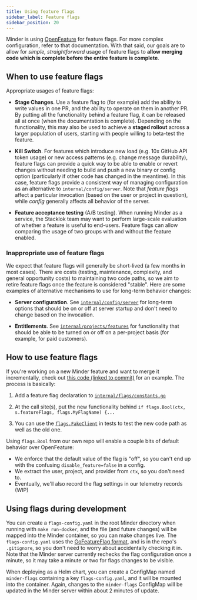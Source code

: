 ```yaml
---
title: Using feature flags
sidebar_label: Feature flags
sidebar_position: 20
---
```


Minder is using [OpenFeature](https://openfeature.dev/) for feature flags. For
more complex configuration, refer to that documentation. With that said, our
goals are to allow for _simple, straightforward_ usage of feature flags to
**allow merging code which is complete before the entire feature is complete**.

## When to use feature flags

Appropriate usages of feature flags:

- **Stage Changes**. Use a feature flag to (for example) add the ability to
  write values in one PR, and the ability to operate on them in another PR. By
  putting all the functionality behind a feature flag, it can be released all at
  once (when the documentation is complete). Depending on the functionality,
  this may also be used to achieve a **staged rollout** across a larger
  population of users, starting with people willing to beta-test the feature.

- **Kill Switch**. For features which introduce new load (e.g. 10x GitHub API
  token usage) or new access patterns (e.g. change message durability), feature
  flags can provide a quick way to be able to enable or revert changes without
  needing to build and push a new binary or config option (particularly if other
  code has changed in the meantime). In this case, feature flags provide a
  consistent way of managing configuration as an alternative to
  `internal/config/server`. Note that _feature flags_ affect a particular
  invocation (based on the user or project in question), while _config_
  generally affects all behavior of the server.

- **Feature acceptance testing** (A/B testing). When running Minder as a
  service, the Stacklok team may want to perform large-scale evaluation of
  whether a feature is useful to end-users. Feature flags can allow comparing
  the usage of two groups with and without the feature enabled.

### Inappropriate use of feature flags

We expect that feature flags will generally be short-lived (a few months in most
cases). There are costs (testing, maintenance, complexity, and general
opportunity costs) to maintaining two code paths, so we aim to retire feature
flags once the feature is considered "stable". Here are some examples of
alternative mechanisms to use for long-term behavior changes:

- **Server configuration**. See
  [`internal/config/server`](https://github.com/mindersec/minder/tree/main/internal/config/server)
  for long-term options that should be on or off at server startup and don't
  need to change based on the invocation.

- **Entitlements**. See
  [`internal/projects/features`](https://github.com/mindersec/minder/tree/main/internal/projects/features)
  for functionality that should be able to be turned on or off on a per-project
  basis (for example, for paid customers).

## How to use feature flags

If you're working on a new Minder feature and want to merge it incrementally,
check out
[this code (linked to commit)](https://github.com/mindersec/minder/blob/d8f7d5709540bd33a2200adc2dbd330bbeceae86/internal/controlplane/handlers_authz.go#L222)
for an example. The process is basically:

1. Add a feature flag declaration to
   [`internal/flags/constants.go`](https://github.com/mindersec/minder/blob/main/internal/flags/constants.go)

1. At the call site(s), put the new functionality behind
   `if flags.Bool(ctx, s.featureFlags, flags.MyFlagName) {...`

1. You can use the
   [`flags.FakeClient`](https://github.com/mindersec/minder/blob/main/internal/flags/test_client.go)
   in tests to test the new code path as well as the old one.

Using `flags.Bool` from our own repo will enable a couple bits of default
behavior over OpenFeature:

- We enforce that the default value of the flag is "off", so you can't end up
  with the confusing `disable_feature=false` in a config.
- We extract the user, project, and provider from `ctx`, so you don't need to.
- Eventually, we'll also record the flag settings in our telemetry records (WIP)

## Using flags during development

You can create a `flags-config.yaml` in the root Minder directory when running
with `make run-docker`, and the file (and future changes) will be mapped into
the Minder container, so you can make changes live. The `flags-config.yaml` uses
the
[GoFeatureFlag format](https://gofeatureflag.org/docs/configure_flag/flag_format),
and is in the repo's `.gitignore`, so you don't need to worry about accidentally
checking it in. Note that the Minder server currently rechecks the flag
configuration once a minute, so it may take a minute or two for flags changes to
be visible.

When deploying as a Helm chart, you can create a ConfigMap named `minder-flags`
containing a key `flags-config.yaml`, and it will be mounted into the container.
Again, changes to the `minder-flags` ConfigMap will be updated in the Minder
server within about 2 minutes of update.
